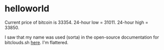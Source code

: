 # helloworld

Current price of bitcoin is 33354.
24-hour low = 31011.
24-hour high = 33850.

I saw that my name was used (sorta) in the open-source documentation for bitclouds.sh [here](https://archive.ph/RXVpd#selection-2033.13-2033.25 "Google's Homepage").  I'm flattered.
